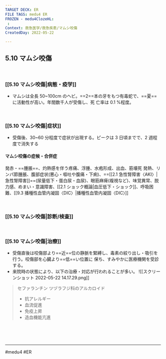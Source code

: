```yaml
---
TARGET DECK: ER
FILE TAGS: medu4 ER
FROZEN - medu4ClozeHL:
 : 
Context: 救急医学/救急疾患/マムシ咬傷
CreatedDay: 2022-05-22

---
```


## 5.10 マムシ咬傷

<br>

### [[5.10 マムシ咬傷|病態・疫学]]
* マムシは全長 50~100cm のヘビ。==2==本の牙をもつ有毒蛇で、==夏==に活動性が高い。年間数千人が受傷し、死 亡率は 0.1 %程度。
<!--ID: 1653205808402-->



<br>

### [[5.10 マムシ咬傷|症状]]
* 受傷後、30~60 分程度で症状が出現する。ピークは 3 日頃までで、2 週程度で消失する
#### マムシ咬傷の症候・合併症
発赤・==腫脹==、灼熱感を伴う疼痛、浮腫、水疱形成、出血、筋壊死
発熱、リンパ節腫脹、腹部症状(悪心・嘔吐や腹痛・下痢)、==[[2.1 急性腎障害〈AKI〉|急性腎障害]]==(尿量低下・蛋白尿・血尿)、眼筋麻痺(複視など)、味覚異常、脱力感、めまい・意識障害、[[2.1 ショック概論|血圧低下・ショック]]、呼吸困難、[[9.3 播種性血管内凝固〈DIC〉|播種性血管内凝固〈DIC〉]]
<!--ID: 1653205808410-->



<br>

### [[5.10 マムシ咬傷|診断/検査]]


<br>

### [[5.10 マムシ咬傷|治療]]
* 受傷直後は咬傷部より==近==位の静脈を緊縛し、毒素の絞り出し・吸引を行う。咬傷部を心臓より==低==い位置に 保ち、すみやかに医療機関を受診する。
* 来院時の状態により、以下の治療・対応が行われることが多い。
![[スクリーンショット 2022-05-22 14.17.29.png]]
<!--ID: 1653205808417-->






>セファランチン
>ツヅラフジ科のアルカロイド
>* 抗アレルギー
>* 血流促進
>* 免疫上昇
>* 造血機能亢進


<br><br><br>

---
#medu4 #ER 